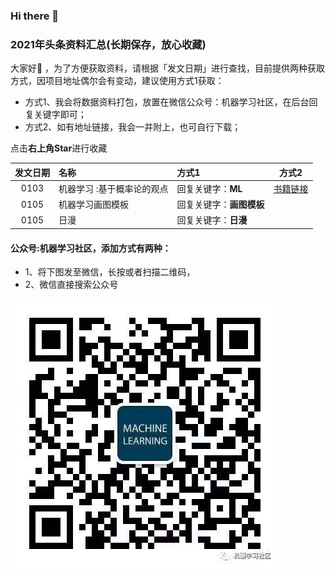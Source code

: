### Hi there 🌱
### 2021年头条资料汇总(长期保存，放心收藏)

大家好👯 ，为了方便获取资料，请根据「发文日期」进行查找，目前提供两种获取方式，因项目地址偶尔会有变动，建议使用方式1获取：
- 方式1、我会将数据资料打包，放置在微信公众号：机器学习社区，在后台回复关键字即可；
- 方式2、如有地址链接，我会一并附上，也可自行下载；

点击**右上角Star**进行收藏

| 发文日期 |名称|方式1 |方式2|
| :---------:|:-----------|:-----------|:-----------:|
| 0103 |机器学习 :基于概率论的观点|回复关键字：**ML** |[书籍链接](https://github.com/probml/pml-book/releases/download/2020-12-28/pml1-2020-12-28.pdf)|
| 0105 | 机器学习画图模板 |回复关键字：**画图模板**  ||
| 0105 | 日漫 | 回复关键字：**日漫**  ||

#### 公众号:机器学习社区，添加方式有两种：

- 1、将下图发至微信，长按或者扫描二维码，
- 2、微信直接搜索公众号

![机器学习社区](/2021/pic/WechatIMG14.jpeg)
